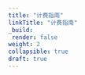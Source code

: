 ```yaml
---
title: "计费指南"
linkTitle: "计费指南"
_build:
 render: false 
weight: 2
collapsible: true
draft: true
---
```


